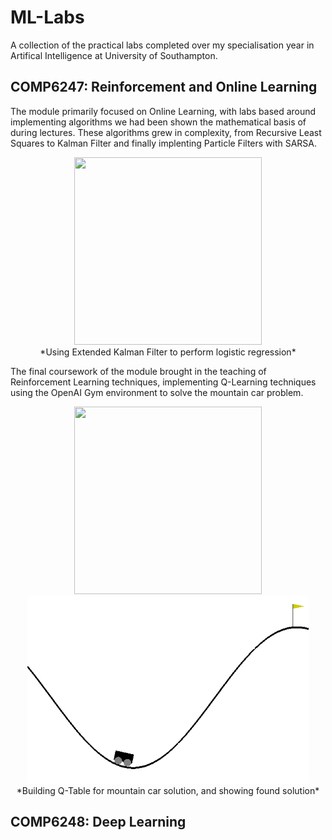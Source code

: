 # ML-Labs

A collection of the practical labs completed over my specialisation year in Artifical Intelligence at University of Southampton.

## COMP6247: Reinforcement and Online Learning

The module primarily focused on Online Learning, with labs based around implementing algorithms we had been shown the mathematical basis of during lectures. These algorithms grew in complexity, from Recursive Least Squares to Kalman Filter and finally implenting Particle Filters with SARSA.

<span style="display:block;text-align:center">
<img src="https://github.com/lukemccl/ML-Labs/blob/main/COMP6247%20Reinforcement%20and%20Online%20Learning/3%20-%20Particlefilter/Part%202/mygif1.gif" height=300 width=300/>
</span>
<span style="display:block;text-align:center">*Using Extended Kalman Filter to perform logistic regression*</span>

The final coursework of the module brought in the teaching of Reinforcement Learning techniques, implementing Q-Learning techniques using the OpenAI Gym environment to solve the mountain car problem.

<span style="display:block;text-align:center">
<img src="https://github.com/lukemccl/ML-Labs/blob/main/COMP6247%20Reinforcement%20and%20Online%20Learning/4%20-%20RLearning/MCar/qtablegif.gif" height=300 width=300/>
<img src="https://github.com/lukemccl/ML-Labs/blob/main/COMP6247%20Reinforcement%20and%20Online%20Learning/4%20-%20RLearning/MCar/cargif.gif" height=300 width=450/>
</span>
<br\>
<span style="display:block;text-align:center">*Building Q-Table for mountain car solution, and showing found solution*</span>

## COMP6248: Deep Learning

